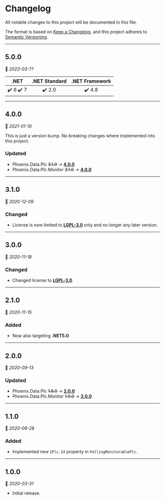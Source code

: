 ﻿# Changelog

All notable changes to this project will be documented in this file.

The format is based on [Keep a Changelog](https://keepachangelog.com/en/1.0.0/), and this project adheres to [Semantic Versioning](https://semver.org/spec/v2.0.0.html).
___

## 5.0.0

:calendar: _2023-03-??_

|                   .NET                    |     .NET Standard      |     .NET Framework     |
| :---------------------------------------: | :--------------------: | :--------------------: |
| :heavy_check_mark: 6 :heavy_check_mark: 7 | :heavy_check_mark: 2.0 | :heavy_check_mark: 4.8 |
___

## 4.0.0

:calendar: _2021-01-10_

This is just a version bump. No breaking changes where implemented into this project.

### Updated

- Phoenix.Data.Plc ~~3.1.0~~ → [**4.0.0**](..\..\Plc\⬙\CHANGELOG.md)
- Phoenix.Data.Plc.Monitor ~~3.1.0~~ → [**4.0.0**](..\..\Plc.Monitor\⬙\CHANGELOG.md)
___

## 3.1.0

:calendar: _2020-12-09_

### Changed

- License is now limited to [**LGPL-3.0**](https://www.gnu.org/licenses/lgpl-3.0.html) only and no longer any later version.
___

## 3.0.0

:calendar: _2020-11-18_

### Changed

- Changed license to [**LGPL-3.0**](https://www.gnu.org/licenses/lgpl-3.0.html).
___

## 2.1.0

:calendar: _2020-11-15_

### Added

- Now also targeting **.NET5.0**.
___

## 2.0.0

:calendar: _2020-09-13_

### Updated

- Phoenix.Data.Plc ~~1.6.0~~ → [**2.0.0**](..\..\Plc\⬙\CHANGELOG.md)
- Phoenix.Data.Plc.Monitor ~~1.0.0~~ → [**2.0.0**](..\..\Plc.Monitor\⬙\CHANGELOG.md)
___

## 1.1.0

:calendar: _2020-08-28_

### Added

- Implemented new `IPlc.Id` property in `PollingMonitorablePlc`.
___

## 1.0.0

:calendar: _2020-03-31_

- Initial release.